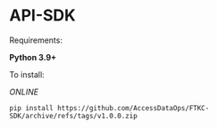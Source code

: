 # API-SDK

Requirements:
 
**Python 3.9+**

To install:

_ONLINE_

`pip install https://github.com/AccessDataOps/FTKC-SDK/archive/refs/tags/v1.0.0.zip`
